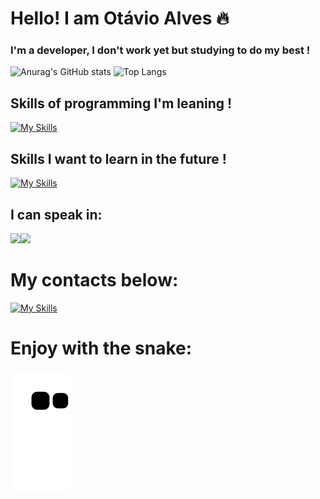 
# Hello! I am Otávio Alves 🔥
### I'm a developer, I don't work yet but studying to do my best !
![Anurag's GitHub stats](https://github-readme-stats.vercel.app/api?username=DevOtavioAlves&show_icons=true&theme=shadow_red)
![Top Langs](https://github-readme-stats.vercel.app/api/top-langs/?username=DevOtavioAlves&theme=shadow_red&layout=compact)

## Skills of programming I'm leaning !

[![My Skills](https://skillicons.dev/icons?i=kali,java,mysql,lua)](https://skillicons.dev)

## Skills I want to learn in the future !

[![My Skills](https://skillicons.dev/icons?i=php,html,py,js,cpp,cs,c,arduino)](https://skillicons.dev)

## I can speak in:

<img src="https://hatscripts.github.io/circle-flags/flags/gb.svg" width="48"><img src="https://hatscripts.github.io/circle-flags/flags/br.svg" width="48">

# My contacts below:

[![My Skills](https://skillicons.dev/icons?i=discord,github)](https://linktr.ee/sh00ting)

# Enjoy with the snake:

![snake gif](https://github.com/DevOtavioAlves/DevOtavioAlves/blob/output/github-contribution-grid-snake-dark.svg)
